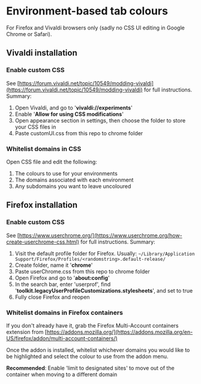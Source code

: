# Environment-based tab colours
For Firefox and Vivaldi browsers only (sadly no CSS UI editing in Google Chrome or Safari).

## Vivaldi installation
### Enable custom CSS
See [https://forum.vivaldi.net/topic/10549/modding-vivaldi](https://forum.vivaldi.net/topic/10549/modding-vivaldi) for full instructions. Summary:

1. Open Vivaldi, and go to '**vivaldi://experiments**'
2. Enable '**Allow for using CSS modifications**'
3. Open appearance section in settings, then choose the folder to store your CSS files in
4. Paste customUI.css from this repo to chrome folder

### Whitelist domains in CSS
Open CSS file and edit the following:

1. The colours to use for your environments
2. The domains associated with each environment
3. Any subdomains you want to leave uncoloured

## Firefox installation
### Enable custom CSS
See [https://www.userchrome.org/](https://www.userchrome.org/how-create-userchrome-css.html) for full instructions. Summary:

1. Visit the default profile folder for Firefox. Usually: `~/Library/Application Support/Firefox/Profiles/<randomstring>.default-release/`
2. Create folder, name it '**chrome**'
3. Paste userChrome.css from this repo to chrome folder
4. Open Firefox and go to '**about:config**'
5. In the search bar, enter 'userprof', find '**toolkit.legacyUserProfileCustomizations.stylesheets**', and set to true
6. Fully close Firefox and reopen

### Whitelist domains in Firefox containers
If you don't already have it, grab the Firefox Multi-Account  containers extension from [https://addons.mozilla.org/](https://addons.mozilla.org/en-US/firefox/addon/multi-account-containers/)

Once the addon is installed, whitelist whichever domains you would like to be highlighted and select the colour to use from the addon menu.

**Recommended**: Enable 'limit to designated sites' to move out of the container when moving to a different domain
